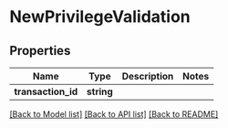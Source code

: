# NewPrivilegeValidation

## Properties
Name | Type | Description | Notes
------------ | ------------- | ------------- | -------------
**transaction_id** | **string** |  | 

[[Back to Model list]](../README.md#documentation-for-models) [[Back to API list]](../README.md#documentation-for-api-endpoints) [[Back to README]](../README.md)


